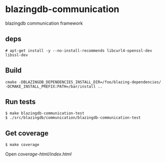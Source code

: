 # blazingdb-communication
blazingdb communication framework

## deps

```
# apt-get install -y --no-install-recommends libcurl4-openssl-dev libssl-dev
```

## Build

```
cmake -DBLAZINGDB_DEPENDENCIES_INSTALL_DIR=/foo/blazing-dependencies/ -DCMAKE_INSTALL_PREFIX:PATH=/bar/install ..
```

## Run tests

```
$ make blazingdb-communication-test
$ ./src/blazingdb/communication/blazingdb-communication-test
```

## Get coverage

```
$ make coverage
```

Open _coverage-html/index.html_
